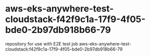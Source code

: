 # aws-eks-anywhere-test-cloudstack-f42f9c1a-17f9-4f05-bde0-2b97db918b66-79
repository for use with E2E test job aws-eks-anywhere-test-cloudstack:f42f9c1a-17f9-4f05-bde0-2b97db918b66-79
